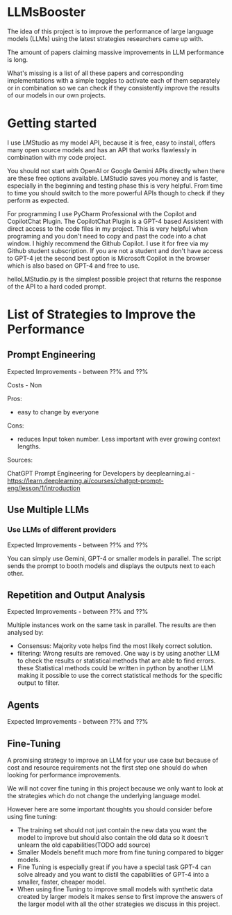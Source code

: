# LLMsBooster

The idea of this project is to improve the performance of large language models (LLMs) using the latest strategies researchers came up with.

The amount of papers claiming massive improvements in LLM performance is long.

What's missing is a list of all these papers and corresponding implementations with a simple toggles to activate each of them separately or in combination so we can check if they consistently improve the results of our models in our own projects.

# Getting started

I use LMStudio as my model API, because it is free, easy to install, offers many open source models and has an API that works flawlessly in combination with my code project.

You should not start with OpenAI or Google Gemini APIs directly when there are these free options available. LMStudio saves you money and is faster, especially in the beginning and testing phase this is very helpful.
From time to time you should switch to the more powerful APIs though to check if they perform as expected.

For programming I use PyCharm Professional with the Copilot and CopilotChat Plugin. The CopilotChat Plugin is a GPT-4 based Assistent with direct access to the code files in my project. This is very helpful when programing and you don't need to copy and past the code into a chat window. I highly recommend the Github Copilot. I use it for free via my Github student subscription. If you are not a student and don't have access to GPT-4 jet the second best option is Microsoft Copilot in the browser which is also based on GPT-4 and free to use.

helloLMStudio.py is the simplest possible project that returns the response of the API to a hard coded prompt.

# List of Strategies to Improve the Performance

## Prompt Engineering

Expected Improvements - between ??% and ??%

Costs - Non

Pros:
- easy to change by everyone

Cons:
- reduces Input token number. Less important with ever growing context lengths.


Sources:

ChatGPT Prompt Engineering for Developers by deeplearning.ai - https://learn.deeplearning.ai/courses/chatgpt-prompt-eng/lesson/1/introduction

## Use Multiple LLMs

### Use LLMs of different providers

Expected Improvements - between ??% and ??%

You can simply use Gemini, GPT-4 or smaller models in parallel. The script sends the prompt to booth models and displays the outputs next to each other.

## Repetition and Output Analysis

Expected Improvements - between ??% and ??%

Multiple instances work on the same task in parallel. The results are then analysed by:

- Consensus: Majority vote helps find the most likely correct solution.
- filtering: Wrong results are removed. One way is by using another LLM to check the results or statistical methods that are able to find errors. these Statistical methods could be written in python by another LLM making it possible to use the correct statistical methods for the specific output to filter.



## Agents

Expected Improvements - between ??% and ??%


## Fine-Tuning

A promising strategy to improve an LLM for your use case but because of cost and resource requirements not the first step one should do when looking for performance improvements.

We will not cover fine tuning in this project because we only want to look at the strategies which do not change the underlying language model.

However here are some important thoughts you should consider before using fine tuning:
- The training set should not just contain the new data you want the model to improve but should also contain the old data so it doesn’t unlearn the old capabilities(TODO add source)
- Smaller Models benefit much more from fine tuning compared to bigger models.
- Fine Tuning is especially great if you have a special task GPT-4 can solve already and you want to distil the capabilities of GPT-4 into a smaller, faster, cheaper model.
- When using fine Tuning to improve small models with synthetic data created by larger models it makes sense to first improve the answers of the larger model with all the other strategies we discuss in this project.



